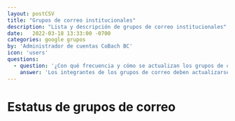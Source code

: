 ```yaml
---
layout: postCSV
title: "Grupos de correo institucionales"
description: "Lista y descripción de grupos de correo institucionales"
date:   2022-03-18 13:33:00 -0700
categories: google grupos
by: 'Administrador de cuentas CoBach BC'
icon: 'users'
questions:
  - question: '¿Con qué frecuencia y cómo se actualizan los grupos de correo?'
    answer: 'Los integrantes de los grupos de correo deben actualizarse tantas veces como movimientos de personal existan. El Departamento de Personal es responsable de proporcionar al Departamento de Informática dichas actualizaciones para que se vean reflejadas en los grupos.'
---
```


<a title="estatus"></a>
# Estatus de grupos de correo